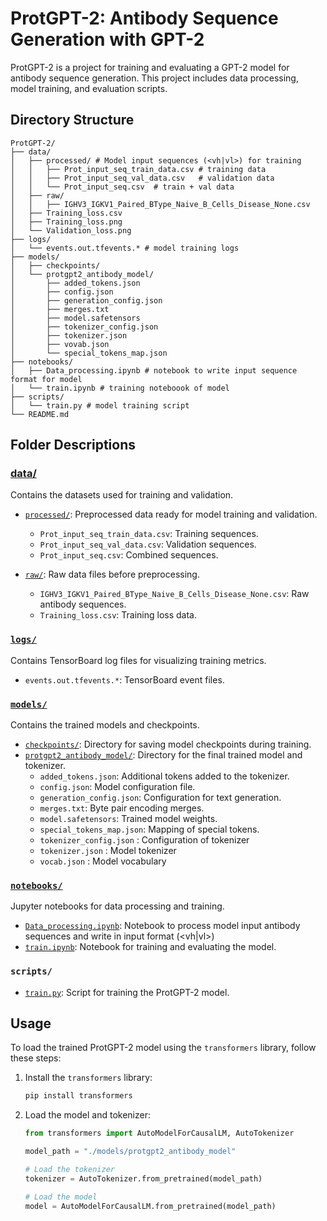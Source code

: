 # ProtGPT-2: Antibody Sequence Generation with GPT-2

ProtGPT-2 is a project for training and evaluating a GPT-2 model for antibody sequence generation. This project includes data processing, model training, and evaluation scripts.

## Directory Structure

```
ProtGPT-2/
├── data/
│   ├── processed/ # Model input sequences (<vh|vl>) for training
│   │   ├── Prot_input_seq_train_data.csv # training data
│   │   ├── Prot_input_seq_val_data.csv   # validation data
│   │   └── Prot_input_seq.csv  # train + val data
│   ├── raw/
│   │   ├── IGHV3_IGKV1_Paired_BType_Naive_B_Cells_Disease_None.csv
│   ├── Training_loss.csv
│   ├── Training_loss.png
│   └── Validation_loss.png
├── logs/
│   └── events.out.tfevents.* # model training logs
├── models/
│   ├── checkpoints/
│   └── protgpt2_antibody_model/
│       ├── added_tokens.json
│       ├── config.json
│       ├── generation_config.json
│       ├── merges.txt
│       ├── model.safetensors
│       ├── tokenizer_config.json
│       ├── tokenizer.json
│       ├── vovab.json
│       └── special_tokens_map.json
├── notebooks/
│   ├── Data_processing.ipynb # notebook to write input sequence format for model
│   └── train.ipynb # training noteboook of model
├── scripts/
│   └── train.py # model training script 
└── README.md

```

## Folder Descriptions

### [data/](./data)
Contains the datasets used for training and validation.

- [`processed/`](./data/processed): Preprocessed data ready for model training and validation.
  - `Prot_input_seq_train_data.csv`: Training sequences.
  - `Prot_input_seq_val_data.csv`: Validation sequences.
  - `Prot_input_seq.csv`: Combined sequences.
  
- [`raw/`](./data/raw): Raw data files before preprocessing.
  - `IGHV3_IGKV1_Paired_BType_Naive_B_Cells_Disease_None.csv`: Raw antibody sequences.
  - `Training_loss.csv`: Training loss data.

### [`logs/`](./logs)
Contains TensorBoard log files for visualizing training metrics.

- `events.out.tfevents.*`: TensorBoard event files.

### [`models/`](./models)
Contains the trained models and checkpoints.

- [`checkpoints/`](./models/checkpoints): Directory for saving model checkpoints during training.
- [`protgpt2_antibody_model/`](./models/protgpt2_antibody_model/): Directory for the final trained model and tokenizer.
  - `added_tokens.json`: Additional tokens added to the tokenizer.
  - `config.json`: Model configuration file.
  - `generation_config.json`: Configuration for text generation.
  - `merges.txt`: Byte pair encoding merges.
  - `model.safetensors`: Trained model weights.
  - `special_tokens_map.json`: Mapping of special tokens.
  - `tokenizer_config.json` : Configuration of tokenizer
  - `tokenizer.json` : Model tokenizer
  - `vocab.json` : Model vocabulary

### [`notebooks/`](./notebooks/)
Jupyter notebooks for data processing and training.

- [`Data_processing.ipynb`](./notebooks/Data_processing.ipynb): Notebook to process model input antibody sequences and write in input format (<vh|vl>)
- [`train.ipynb`](./notebooks/train.ipynb): Notebook for training and evaluating the model.

### `scripts/`

- [`train.py`](./scripts/train.py): Script for training the ProtGPT-2 model.

## Usage

To load the trained ProtGPT-2 model using the `transformers` library, follow these steps:

1. Install the `transformers` library:
    ```sh
    pip install transformers
    ```

2. Load the model and tokenizer:
    ```python
    from transformers import AutoModelForCausalLM, AutoTokenizer

    model_path = "./models/protgpt2_antibody_model"

    # Load the tokenizer
    tokenizer = AutoTokenizer.from_pretrained(model_path)

    # Load the model
    model = AutoModelForCausalLM.from_pretrained(model_path)


